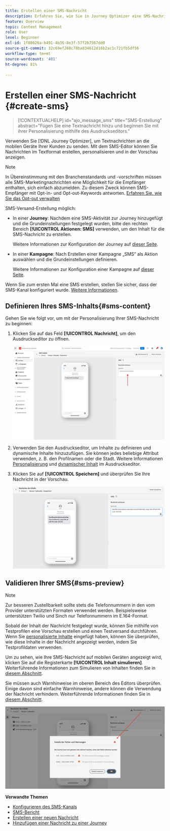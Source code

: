 ```yaml
---
title: Erstellen einer SMS-Nachricht
description: Erfahren Sie, wie Sie in Journey Optimizer eine SMS-Nachricht erstellen.
feature: Overview
topic: Content Management
role: User
level: Beginner
exl-id: 1f88626a-b491-4b36-8e3f-57f2b7567dd0
source-git-commit: 32c69ef268c78ba834612d16b2ac1c721fb5df56
workflow-type: tm+mt
source-wordcount: '401'
ht-degree: 81%

---
```


# Erstellen einer SMS-Nachricht {#create-sms}

>[!CONTEXTUALHELP]
>id="ajo_message_sms"
>title="SMS-Erstellung"
>abstract="Fügen Sie eine Textnachricht hinzu und beginnen Sie mit ihrer Personalisierung mithilfe des Ausdruckseditors."

Verwenden Sie [!DNL Journey Optimizer], um Textnachrichten an die mobilen Geräte Ihrer Kunden zu senden. Mit dem SMS-Editor können Sie Nachrichten im Textformat erstellen, personalisieren und in der Vorschau anzeigen.

>[!NOTE]
>
>In Übereinstimmung mit den Branchenstandards und -vorschriften müssen alle SMS-Marketingnachrichten eine Möglichkeit für die Empfänger enthalten, sich einfach abzumelden. Zu diesem Zweck können SMS-Empfänger mit Opt-in- und Opt-out-Keywords antworten. [Erfahren Sie, wie Sie das Opt-out verwalten](../privacy/opt-out.md#sms-opt-out-management-sms-opt-out-management)

SMS-Versand-Erstellung möglich:

* In einer **Journey**: Nachdem eine SMS-Aktivität zur Journey hinzugefügt und die Grundeinstellungen festgelegt wurden, bitte den rechten Bereich **[!UICONTROL Aktionen: SMS]** verwenden, um den Inhalt für die SMS-Nachricht zu erstellen.

   Weitere Informationen zur Konfiguration der Journey auf [dieser Seite](../building-journeys/journey-gs.md).

* In einer **Kampagne**: Nach Erstellen einer Kampagne „SMS“ als Aktion auswählen und die Grundeinstellungen definieren.

   Weitere Informationen zur Konfiguration einer Kampagne auf [dieser Seite](../campaigns/create-campaign.md#configure).

Wenn Sie zum ersten Mal eine SMS erstellen, stellen Sie sicher, dass der SMS-Kanal konfiguriert wurde. [Weitere Informationen](../configuration/sms-configuration.md).

## Definieren Ihres SMS-Inhalts{#sms-content}

Gehen Sie wie folgt vor, um mit der Personalisierung Ihrer SMS-Nachricht zu beginnen:

1. Klicken Sie auf das Feld **[!UICONTROL Nachricht]**, um den Ausdruckseditor zu öffnen.

   ![](assets/sms-content.png)

1. Verwenden Sie den Ausdruckseditor, um Inhalte zu definieren und dynamische Inhalte hinzuzufügen. Sie können jedes beliebige Attribut verwenden, z. B. den Profilnamen oder die Stadt. Weitere Informationen [Personalisierung](../personalization/personalize.md) und [dynamischer Inhalt](../personalization/get-started-dynamic-content.md) im Ausdruckseditor.

1. Klicken Sie auf **[!UICONTROL Speichern]** und überprüfen Sie Ihre Nachricht in der Vorschau.

   ![](assets/sms-content-preview.png)

## Validieren Ihrer SMS{#sms-preview}

>[!NOTE]
>
> Zur besseren Zustellbarkeit sollte stets die Telefonnummern in den vom Provider unterstützten Formaten verwendet werden. Beispielsweise unterstützen Twilio und Sinch nur Telefonnummern im E.164-Format.

Sobald der Inhalt der Nachricht festgelegt wurde, können Sie mithilfe von Testprofilen eine Vorschau erstellen und einen Testversand durchführen. Wenn Sie [personalisierte Inhalte](../personalization/personalize.md) eingefügt haben, können Sie überprüfen, wie diese Inhalte in der Nachricht angezeigt werden, indem Sie Testprofildaten verwenden.

Um zu sehen, wie Ihre SMS-Nachricht auf mobilen Geräten angezeigt wird, klicken Sie auf die Registerkarte **[!UICONTROL Inhalt simulieren]**. Weiterführende Informationen zum Simulieren von Inhalten finden Sie in [diesem Abschnitt](../design/preview.md).

Sie müssen auch Warnhinweise im oberen Bereich des Editors überprüfen.  Einige davon sind einfache Warnhinweise, andere können die Verwendung der Nachricht verhindern. Weiterführende Informationen finden Sie in [diesem Abschnitt](alerts.md).

![](assets/sms-alert-button.png)

<!--
## How-to video

Learn how to configure, author, and include SMS messaging into your customer journeys.

>[!VIDEO](https://video.tv.adobe.com/v/344460?quality=12)
-->
**Verwandte Themen**

* [Konfigurieren des SMS-Kanals](../configuration/sms-configuration.md)
* [SMS-Bericht](../reports/journey-global-report.md#sms-global)
* [Erstellen einer neuen Nachricht](get-started-content.md)
* [Hinzufügen einer Nachricht zu einer Journey](../building-journeys/journeys-message.md)
